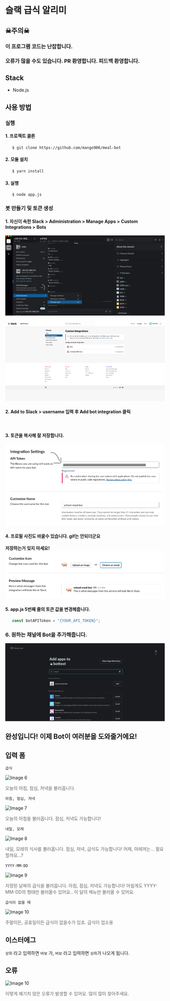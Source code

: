 # 슬랙 급식 알리미

## ☠주의☠
### 이 프로그램 코드는 난잡합니다.
### 오류가 많을 수도 있습니다. PR 환영합니다. 피드백 환영합니다.

## Stack
- Node.js

## 사용 방법

### 실행

#### 1. 프로젝트 클론
```
   $ git clone https://github.com/mango906/meal-bot
```


#### 2. 모듈 설치
```
   $ yarn install
```

#### 3. 실행
```
   $ node app.js
```

### 봇 만들기 및 토큰 생성

#### 1. 자신이 속한 Slack > Administration > Manage Apps > Custom Integrations > Bots

![Image 1](/img/2.png)

![Image 2](/img/1.png)

#### 2. Add to Slack > username 입력 후 Add bot integration 클릭

<br />

#### 3. 토큰을 복사해 잘 저장합니다.
![Image 3](/img/3.png)

#### 4. 프로필 사진도 바꿀수 있습니다. gif는 안되더군요
**저장하는거 잊지 마세요!**
![Image 4](/img/4.png)

#### 5. app.js 5번째 줄의 토큰 값을 변경해줍니다.

```javascript
   const botAPIToken = "{YOUR_API_TOKEN}";
```

### 6. 원하는 채널에 Bot을 추가해줍니다.
![Image 5](/img/5.png)

## 완성입니다! 이제 Bot이 여러분을 도와줄거에요!


## 입력 폼
```급식```

![Image 6](/img/6.png)
<p style="opacity: 0.65">오늘의 아침, 점심, 저녁을 불러옵니다.</p>


```아침, 점심, 저녁```

![Image 7](/img/7.png)
<p style="opacity: 0.65">오늘의 아침을 불러옵니다. 점심, 저녁도 가능합니다!</p>

```내일, 모레```

![Image 8](/img/8.png)
<p style="opacity: 0.65">내일, 모레의 식사를 불러옵니다. 점심, 저녁, 급식도 가능합니다! 어제, 아레꺼는... 필요할까요...?</p>

```YYYY-MM-DD``` 

![Image 9](/img/9.png)

<p style="opacity: 0.65">지정된 날짜의 급식을 불러옵니다. 아침, 점심, 저녁도 가능합니다! 아쉽게도 YYYY-MM-DD의 형태만 불러올수 있어요.. 이 달의 메뉴만 불러올 수 있어요.</p>

```급식이 없을 때```

![Image 10](/img/10.png)
<p style="opacity: 0.65">주말이든, 공휴일이든 급식이 없을수가 있죠. 급식이 업소용</p>

## 이스터에그

```상희``` 라고 입력하면 ```바보``` 가,
```바보``` 라고 입력하면 ```상희```가 나오게 됩니다.

## 오류
![Image 10](/img/11.png)

<p style="opacity: 0.65">이렇게 예기치 않은 오류가 발생할 수 있어요. 많이 많이 찾아주세요.</p>
